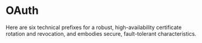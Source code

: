 # OAuth
Here are six technical prefixes for a robust, high-availability certificate rotation and revocation, and embodies secure, fault-tolerant characteristics.
